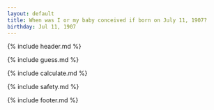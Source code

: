 ```yaml
---
layout: default
title: When was I or my baby conceived if born on July 11, 1907?
birthday: Jul 11, 1907
---
```


{% include header.md %}

{% include guess.md %}

{% include calculate.md %}

{% include safety.md %}

{% include footer.md %}




